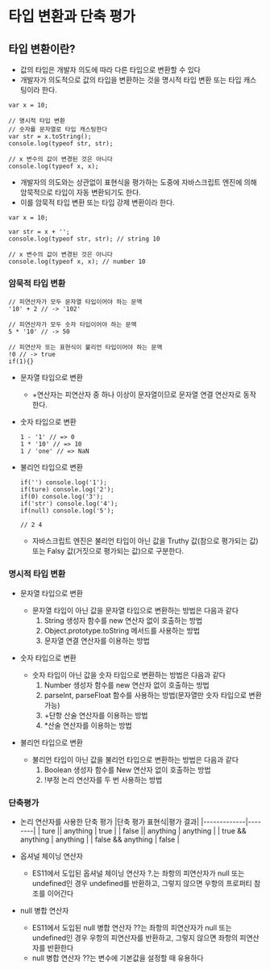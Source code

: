 # 타입 변환과 단축 평가

## 타입 변환이란?

-   값의 타입은 개발자 의도에 따라 다른 타입으로 변환할 수 있다
-   개발자가 의도적으로 값의 타입을 변환하는 것을 명시적 타입 변환 또는 타입 캐스팅이라 한다.

```
var x = 10;

// 명시적 타입 변환
// 숫자를 문자열로 타입 캐스팅한다
var str = x.toString();
console.log(typeof str, str);

// x 변수의 값이 변경된 것은 아니다
console.log(typeof x, x);
```

-   개발자의 의도와는 상관없이 표현식을 평가하는 도중에 자바스크립트 엔진에 의해 암묵적으로 타입이 자동 변환되기도 한다.
-   이를 암묵적 타입 변환 또는 타입 강제 변환이라 한다.

```
var x = 10;

var str = x + '';
console.log(typeof str, str); // string 10

// x 변수의 값이 변경된 것은 아니다
console.log(typeof x, x); // number 10
```

### 암묵적 타입 변환

```
// 피연산자가 모두 문자열 타입이어야 하는 문맥
'10' + 2 // -> '102'

// 피연산자가 모두 숫자 타입이어야 하는 문맥
5 * '10' // -> 50

// 피연산자 또는 표현식이 불리언 타입이어야 하는 문맥
!0 // -> true
if(1){}
```

-   문자열 타입으로 변환

    -   +연산자는 피연산자 중 하나 이상이 문자열이므로 문자열 연결 연산자로 동작한다.

-   숫자 타입으로 변환

    ```
    1 - '1' // => 0
    1 * '10' // => 10
    1 / 'one' // => NaN
    ```

-   불리언 타입으로 변환

    ```
    if('') console.log('1');
    if(ture) console.log('2');
    if(0) console.log('3');
    if('str') console.log('4');
    if(null) console.log('5');

    // 2 4
    ```

    -   자바스크립트 엔진은 불리언 타입이 아닌 값을 Truthy 값(참으로 평가되는 값) 또는 Falsy 값(거짓으로 평가되는 값)으로 구분한다.

### 명시적 타입 변환

-   문자열 타입으로 변환

    -   문자열 타입이 아닌 값을 문자열 타입으로 변환하는 방법은 다음과 같다
        1.  String 생성자 함수를 new 연산자 없이 호출하는 방법
        2.  Object.prototype.toString 메서드를 사용하는 방법
        3.  문자열 연결 연산자를 이용하는 방법

-   숫자 타입으로 변환

    -   숫자 타입이 아닌 값을 숫자 타입으로 변환하는 방법은 다음과 같다
        1.  Number 생성자 함수를 new 연산자 없이 호출하는 방법
        2.  parseInt, parseFloat 함수를 사용하는 방법(문자열만 숫자 타입으로 변환 가능)
        3.  +단항 산술 연산자를 이용하는 방법
        4.  \*산술 연산자를 이용하는 방법

-   불리언 타입으로 변환
    -   불리언 타입이 아닌 값을 불리언 타입으로 변환하는 방법은 다음과 같다
        1.  Boolean 생성자 함수를 New 연산자 없이 호출하는 방법
        2.  !부정 논리 연산자를 두 번 사용하는 방법

### 단축평가

-   논리 연산자를 사용한 단축 평가
    |단축 평가 표현식|평가 결과|
    |-------------|--------|
    | ture || anything | true |
    | false || anything | anything |
    | true && anything | anything |
    | false && anything | false |

-   옵셔널 체이닝 연산자

    -   ES11에서 도입된 옵셔널 체이닝 연산자 ?.는 좌항의 피연산자가 null 또는 undefined인 경우 undefined를 반환하고, 그렇지 않으면 우항의 프로퍼티 참조를 이어간다

-   null 병합 연산자
    -   ES11에서 도입된 null 병합 연산자 ??는 좌항의 피연산자가 null 또는 undefined인 경우 우항의 피연산자를 반환하고, 그렇지 않으면 좌항의 피연산자를 반환한다
    -   null 병합 연산자 ??는 변수에 기본값을 설정할 때 유용하다

